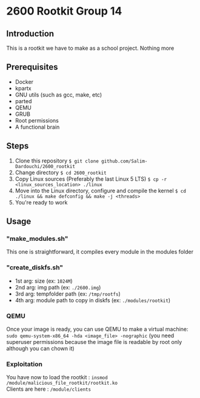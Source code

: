 # 2600 Rootkit Group 14

## Introduction
This is a rootkit we have to make as a school project. Nothing more

## Prerequisites
- Docker
- kpartx
- GNU utils (such as gcc, make, etc)
- parted
- QEMU
- GRUB
- Root permissions
- A functional brain

## Steps
1. Clone this repository 
`$ git clone github.com/Salim-Dardouchi/2600_rootkit`
2. Change directory 
`$ cd 2600_rootkit`
3. Copy Linux sources (Preferably the last Linux 5 LTS)
`$ cp -r <linux_sources_location> ./linux`
4. Move into the Linux directory, configure and compile the kernel
`$ cd ./linux && make defconfig && make -j <threads>`
5. You're ready to work

## Usage

### "make_modules.sh"
This one is straightforward, it compiles every module in the modules folder

### "create_diskfs.sh"
- 1st arg: size (ex: `1024M`)
- 2nd arg: img path (ex: `./2600.img`)
- 3rd arg: tempfolder path (ex: `/tmp/rootfs`)
- 4th arg: module path to copy in diskfs (ex: `./modules/rootkit`)

### QEMU
Once your image is ready, you can use QEMU to make a virtual machine:
`sudo qemu-system-x86_64 -hda <image_file> -nographic`
(you need superuser permissions because the image file is readable by root only although you can chown it)

### Exploitation
You have now to load the rootkit : `insmod /module/malicious_file_rootkit/rootkit.ko`  
Clients are here : `/module/clients`

